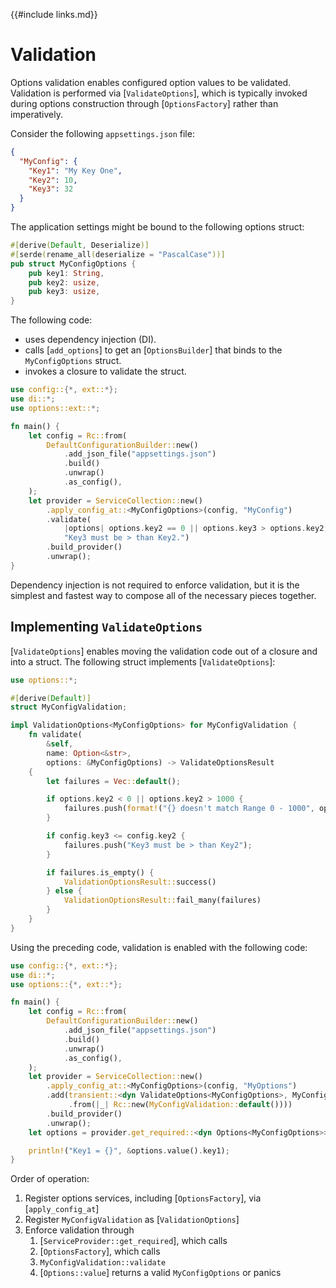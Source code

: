 {{#include links.md}}

# Validation

Options validation enables configured option values to be validated. Validation is performed via [`ValidateOptions`], which is typically invoked during options construction through [`OptionsFactory`] rather than imperatively.

Consider the following `appsettings.json` file:

```json
{
  "MyConfig": {
    "Key1": "My Key One",
    "Key2": 10,
    "Key3": 32
  }
}
```

The application settings might be bound to the following options struct:

```rust
#[derive(Default, Deserialize)]
#[serde(rename_all(deserialize = "PascalCase"))]
pub struct MyConfigOptions {
    pub key1: String,
    pub key2: usize,
    pub key3: usize,
}
```

The following code:

- uses dependency injection (DI).
- calls [`add_options`] to get an [`OptionsBuilder`] that binds to the `MyConfigOptions` struct.
- invokes a closure to validate the struct.

```rust
use config::{*, ext::*};
use di::*;
use options::ext::*;

fn main() {
    let config = Rc::from(
        DefaultConfigurationBuilder::new()
            .add_json_file("appsettings.json")
            .build()
            .unwrap()
            .as_config(),
    );
    let provider = ServiceCollection::new()
        .apply_config_at::<MyConfigOptions>(config, "MyConfig")
        .validate(
            |options| options.key2 == 0 || options.key3 > options.key2,
            "Key3 must be > than Key2.")
        .build_provider()
        .unwrap();
}
```

Dependency injection is not required to enforce validation, but it is the simplest and fastest way to compose all of the necessary pieces together.

## Implementing `ValidateOptions`

[`ValidateOptions`] enables moving the validation code out of a closure and into a struct. The following struct implements [`ValidateOptions`]:

```rust
use options::*;

#[derive(Default)]
struct MyConfigValidation;

impl ValidationOptions<MyConfigOptions> for MyConfigValidation {
    fn validate(
        &self,
        name: Option<&str>,
        options: &MyConfigOptions) -> ValidateOptionsResult
    {
        let failures = Vec::default();

        if options.key2 < 0 || options.key2 > 1000 {
            failures.push(format!("{} doesn't match Range 0 - 1000", options.key2));
        }

        if config.key3 <= config.key2 {
            failures.push("Key3 must be > than Key2");
        }

        if failures.is_empty() {
            ValidationOptionsResult::success()
        } else {
            ValidationOptionsResult::fail_many(failures)
        }
    }
}
```

Using the preceding code, validation is enabled with the following code:

```rust
use config::{*, ext::*};
use di::*;
use options::{*, ext::*};

fn main() {
    let config = Rc::from(
        DefaultConfigurationBuilder::new()
            .add_json_file("appsettings.json")
            .build()
            .unwrap()
            .as_config(),
    );
    let provider = ServiceCollection::new()
        .apply_config_at::<MyConfigOptions>(config, "MyOptions")
        .add(transient::<dyn ValidateOptions<MyConfigOptions>, MyConfigValidation>()
             .from(|_| Rc::new(MyConfigValidation::default())))
        .build_provider()
        .unwrap();
    let options = provider.get_required::<dyn Options<MyConfigOptions>>();

    println!("Key1 = {}", &options.value().key1);
}
```

Order of operation:

1. Register options services, including [`OptionsFactory`], via [`apply_config_at`]
2. Register `MyConfigValidation` as [`ValidationOptions`]
3. Enforce validation through
   1. [`ServiceProvider::get_required`], which calls
   2. [`OptionsFactory`], which calls
   3. `MyConfigValidation::validate`
   4. [`Options::value`] returns a valid `MyConfigOptions` or panics